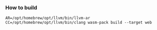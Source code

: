 ### How to build

`AR=/opt/homebrew/opt/llvm/bin/llvm-ar CC=/opt/homebrew/opt/llvm/bin/clang wasm-pack build --target web`
